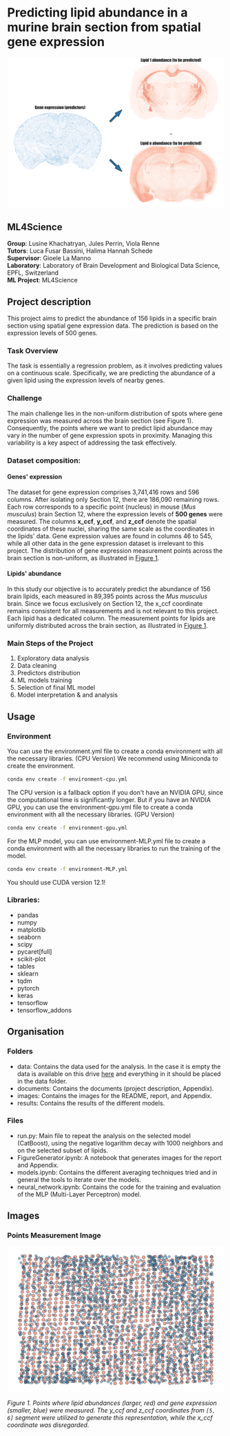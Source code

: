 # Predicting lipid abundance in a murine brain section from spatial gene expression

<a id="gif-image">![Animated representation](images/ezgif.com-optimize.gif)</a>

## ML4Science

**Group**: Lusine Khachatryan, Jules Perrin, Viola Renne  
**Tutors**: Luca Fusar Bassini, Halima Hannah Schede  
**Supervisor**: Gioele La Manno  
**Laboratory**: Laboratory of Brain Development and Biological Data Science, EPFL, Switzerland  
**ML Project**: ML4Science  

## Project description
This project aims to predict the abundance of 156 lipids in a specific brain section using spatial gene expression data. 
The prediction is based on the expression levels of 500 genes.

### Task Overview
The task is essentially a regression problem, as it involves predicting values on a continuous scale. 
Specifically, we are predicting the abundance of a given lipid using the expression levels of nearby genes.

### Challenge
The main challenge lies in the non-uniform distribution of spots where gene expression was measured across the brain section (see Figure 1). 
Consequently, the points where we want to predict lipid abundance may vary in the number of gene expression spots in proximity. 
Managing this variability is a key aspect of addressing the task effectively.

### Dataset composition:
#### Genes' expression 
The dataset for gene expression comprises 3,741,416 rows and 596 columns. 
After isolating only Section 12, there are 186,090 remaining rows.
Each row corresponds to a specific point (nucleus) in mouse (_Mus musculus_) brain Section 12, where the expression levels of **500 genes** were measured.
The columns **x_ccf**, **y_ccf**, and **z_ccf** denote the spatial coordinates of these nuclei, sharing the same scale as the coordinates in the lipids' data. 
Gene expression values are found in columns 46 to 545, while all other data in the gene expression dataset is irrelevant to this project.
The distribution of gene expression measurement points across the brain section is non-uniform, as illustrated in [Figure 1](#points-image).

#### Lipids' abundance
In this study our objective is to accurately predict the abundance of 156 brain lipids, each measured in 89,395 points across the _Mus musculus_ brain.
Since we focus exclusively on Section 12, the x_ccf coordinate remains consistent for all measurements and is not relevant to this project. 
Each lipid has a dedicated column. The measurement points for lipids are uniformly distributed across the brain section, as illustrated in [Figure 1](#points-image).

### Main Steps of the Project
1. Exploratory data analysis
2. Data cleaning
3. Predictors distribution
4. ML models training
5. Selection of final ML model
6. Model interpretation & and analysis

## Usage

### Environment
You can use the environment.yml file to create a conda environment with all the necessary libraries. (CPU Version) We recommend using Miniconda to create the environment.

```bash
conda env create -f environment-cpu.yml
```
The CPU version is a fallback option if you don't have an NVIDIA GPU, since the 
computational time is significantly longer.
But if you have an NVIDIA GPU, you can use the environment-gpu.yml file to create a conda environment with all the necessary libraries. (GPU Version)

```bash
conda env create -f environment-gpu.yml
```

For the MLP model, you can use environment-MLP.yml file to create a conda environment with all the necessary libraries to run the training of the model.
```bash
conda env create -f environment-MLP.yml
```

You should use CUDA version 12.1!

### Libraries:
- pandas
- numpy
- matplotlib
- seaborn
- scipy
- pycaret[full]
- scikit-plot
- tables
- sklearn
- tqdm
- pytorch
- keras
- tensorflow
- tensorflow_addons

## Organisation
### Folders
- data: Contains the data used for the analysis. In the case it is empty the data is available on this drive [here](https://drive.switch.ch/index.php/s/TP4nkqdDGomzDis) and everything in it should be placed in the data folder.
- documents: Contains the documents (project description, Appendix).
- images: Contains the images for the README, report, and Appendix.
- results: Contains the results of the different models.

### Files
- run.py: Main file to repeat the analysis on the selected model (CatBoost), using the negative logarithm decay with 1000 neighbors and on the selected subset of lipids.
- FigureGenerator.ipynb: A notebook that generates images for the report and Appendix.
- models.ipynb: Contains the different averaging techniques tried and in general the tools to iterate over the models.
- neural_network.ipynb: Contains the code for the training and evaluation of the MLP (Multi-Layer Perceptron) model.


## Images
### Points Measurement Image
<a id="points-image">![Points Measurement Image](images/points_measure.png)</a>

*Figure 1. Points where lipid abundances (larger, red) and gene expression (smaller, blue) were measured. The y_ccf and z_ccf coordinates from `[5, 6]` segment were utilized to generate this representation, while the x_ccf coordinate was disregarded.*





